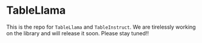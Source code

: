 # TableLlama
This is the repo for ```TableLlama``` and ```TableInstruct```. We are tirelessly working on the library and will release it soon. Please stay tuned!!
